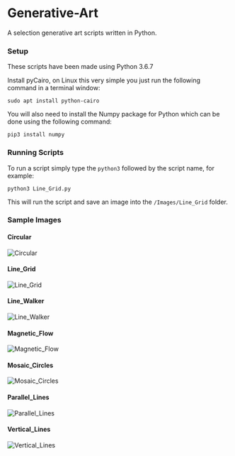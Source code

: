 # Generative-Art
A selection generative art scripts written in Python.

### Setup

These scripts have been made using Python 3.6.7

Install pyCairo, on Linux this very simple you just run the following command in a terminal window:

`sudo apt install python-cairo`

You will also need to install the Numpy package for Python which can be done using the following command:

`pip3 install numpy`

### Running Scripts

To run a script simply type the `python3` followed by the script name, for example:

`python3 Line_Grid.py`

This will run the script and save an image into the `/Images/Line_Grid` folder.

### Sample Images

#### Circular
![Circular](/Images/Circular/00bde255.png)

#### Line_Grid
![Line_Grid](/Images/Line_Grid/c314c507.png)

#### Line_Walker
![Line_Walker](/Images/Line_Walker/857172e8.png)

#### Magnetic_Flow
![Magnetic_Flow](/Images/Magnetic_Flow/ec8aa96d.png)

#### Mosaic_Circles
![Mosaic_Circles](/Images/Mosaic_Circles/1e299f47.png)

#### Parallel_Lines
![Parallel_Lines](/Images/Parallel_Lines/a5c334c2.png)

#### Vertical_Lines
![Vertical_Lines](/Images/Vertical_Lines/125c3d4d.png)
